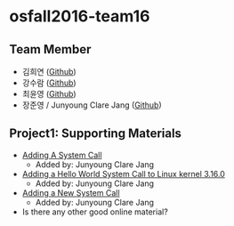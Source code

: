 # osfall2016-team16

## Team Member

- 김희연 ([Github][s-01])
- 강수람 ([Github][sooram])
- 최윤영 ([Github][qwerwy1019])
- 장준영 / Junyoung Clare Jang ([Github][Ailrun])

[s-01]: https://github.com/s-01
[sooram]: https://github.com/sooram
[qwerwy1019]: https://github.com/qwerwy1019
[Ailrun]: https://github.com/Ailrun

## Project1: Supporting Materials

- [Adding A System Call][AddingGuide]
  - Added by: Junyoung Clare Jang
- [Adding a Hello World System Call to Linux kernel 3.16.0][HelloWorldGuide]
  - Added by: Junyoung Clare Jang
- [Adding a New System Call][AddingNewGuide]
  - Added by: Junyoung Clare Jang
- Is there any other good online material?

[AddingGuide]: http://www.csee.umbc.edu/courses/undergraduate/CMSC421/fall02/burt/projects/howto_add_systemcall.html
[HelloWorldGuide]: https://tssurya.wordpress.com/2014/08/19/adding-a-hello-world-system-call-to-linux-kernel-3-16-0/
[AddingNewGuide]: https://www.kernel.org/doc/Documentation/adding-syscalls.txt
